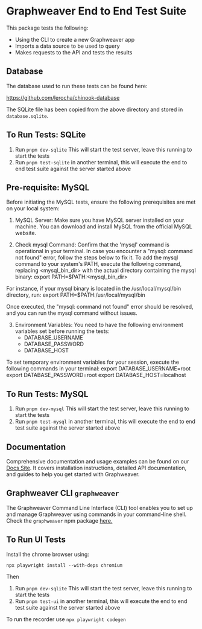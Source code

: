 # Graphweaver End to End Test Suite

This package tests the following:

- Using the CLI to create a new Graphweaver app
- Imports a data source to be used to query
- Makes requests to the API and tests the results

## Database

The database used to run these tests can be found here:

https://github.com/lerocha/chinook-database

The SQLite file has been copied from the above directory and stored in `database.sqlite`.

## To Run Tests: SQLite

1. Run `pnpm dev-sqlite` This will start the test server, leave this running to start the tests
2. Run `pnpm test-sqlite` in another terminal, this will execute the end to end test suite against the server started above

## Pre-requisite: MySQL

Before initiating the MySQL tests, ensure the following prerequisites are met on your local system:

1. MySQL Server: Make sure you have MySQL server installed on your machine. You can download and install MySQL from the official MySQL website.

2. Check mysql Command: Confirm that the 'mysql' command is operational in your terminal. In case you encounter a "mysql: command not found" error, follow the steps below to fix it.
   To add the mysql command to your system's PATH, execute the following command, replacing <mysql_bin_dir> with the actual directory containing the mysql binary:
   export PATH=$PATH:<mysql_bin_dir>

For instance, if your mysql binary is located in the /usr/local/mysql/bin directory, run:
export PATH=$PATH:/usr/local/mysql/bin

Once executed, the "mysql: command not found" error should be resolved, and you can run the mysql command without issues.

3. Environment Variables: You need to have the following environment variables set before running the tests:
   - DATABASE_USERNAME
   - DATABASE_PASSWORD
   - DATABASE_HOST

To set temporary environment variables for your session, execute the following commands in your terminal:
export DATABASE_USERNAME=root
export DATABASE_PASSWORD=root
export DATABASE_HOST=localhost

## To Run Tests: MySQL

1. Run `pnpm dev-mysql` This will start the test server, leave this running to start the tests
2. Run `pnpm test-mysql` in another terminal, this will execute the end to end test suite against the server started above

## Documentation

Comprehensive documentation and usage examples can be found on our [Docs Site](https://graphweaver.com/docs). It covers installation instructions, detailed API documentation, and guides to help you get started with Graphweaver.

## Graphweaver CLI `graphweaver`

The Graphweaver Command Line Interface (CLI) tool enables you to set up and manage Graphweaver using commands in your command-line shell. Check the `graphweaver` npm package [here.](https://www.npmjs.com/package/graphweaver)

## To Run UI Tests

Install the chrome browser using:

`npx playwright install --with-deps chromium`

Then

1. Run `pnpm dev-sqlite` This will start the test server, leave this running to start the tests
2. Run `pnpm test-ui` in another terminal, this will execute the end to end test suite against the server started above

To run the recorder use `npx playwright codegen`

